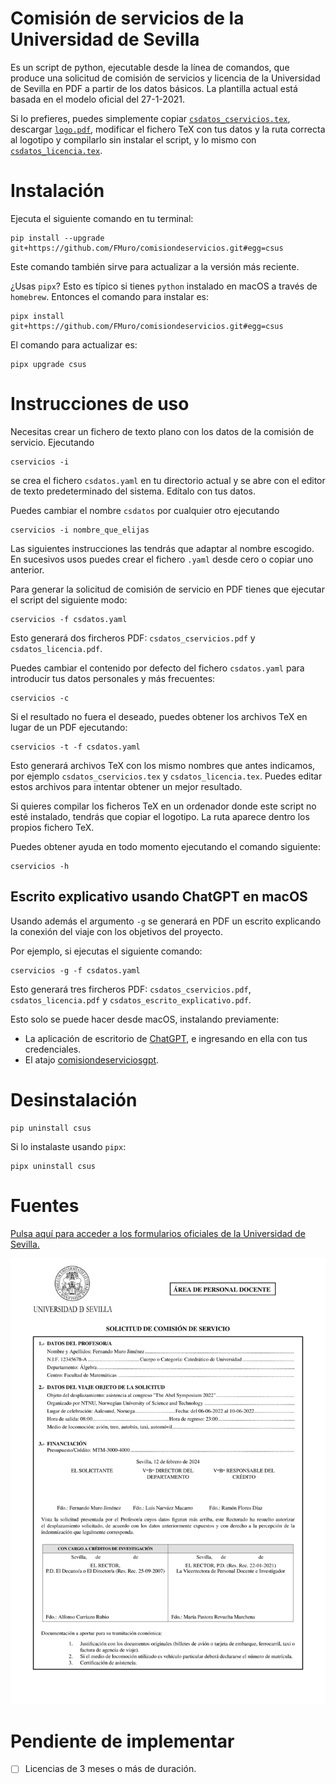 # Comisión de servicios de la Universidad de Sevilla

Es un script de python, ejecutable desde la línea de comandos, que produce una solicitud de comisión de servicios y licencia de la Universidad de Sevilla en PDF a partir de los datos básicos. La plantilla actual está basada en el modelo oficial del 27-1-2021.

Si lo prefieres, puedes simplemente copiar [`csdatos_cservicios.tex`](tests/csdatos_cservicios.tex), descargar [`logo.pdf`](csus/logo.pdf), modificar el fichero TeX con tus datos y la ruta correcta al logotipo y compilarlo sin instalar el script, y lo mismo con [`csdatos_licencia.tex`](tests/csdatos_licencia.tex).

# Instalación

Ejecuta el siguiente comando en tu terminal:

```
pip install --upgrade git+https://github.com/FMuro/comisiondeservicios.git#egg=csus
```

Este comando también sirve para actualizar a la versión más reciente.

¿Usas `pipx`? Esto es típico si tienes `python` instalado en macOS a través de `homebrew`. Entonces el comando para instalar es:

```
pipx install git+https://github.com/FMuro/comisiondeservicios.git#egg=csus
```

El comando para actualizar es:

```
pipx upgrade csus
```

# Instrucciones de uso

Necesitas crear un fichero de texto plano con los datos de la comisión de servicio. Ejecutando

```
cservicios -i
```

se crea el fichero `csdatos.yaml` en tu directorio actual y se abre con el editor de texto predeterminado del sistema. Edítalo con tus datos. 

Puedes cambiar el nombre `csdatos` por cualquier otro ejecutando 

```
cservicios -i nombre_que_elijas
```
Las siguientes instrucciones las tendrás que adaptar al nombre escogido. En sucesivos usos puedes crear el fichero `.yaml` desde cero o copiar uno anterior.

Para generar la solicitud de comisión de servicio en PDF tienes que ejecutar el script del siguiente modo:

```
cservicios -f csdatos.yaml
```

Esto generará dos fircheros PDF: `csdatos_cservicios.pdf` y `csdatos_licencia.pdf`.

Puedes cambiar el contenido por defecto del fichero `csdatos.yaml` para introducir tus datos personales y más frecuentes:

```
cservicios -c
```

Si el resultado no fuera el deseado, puedes obtener los archivos TeX en lugar de un PDF ejecutando:

```
cservicios -t -f csdatos.yaml
```

Esto generará archivos TeX con los mismo nombres que antes indicamos, por ejemplo `csdatos_cservicios.tex` y `csdatos_licencia.tex`. Puedes editar estos archivos para intentar obtener un mejor resultado. 

Si quieres compilar los ficheros TeX en un ordenador donde este script no esté instalado, tendrás que copiar el logotipo. La ruta aparece dentro los propios fichero TeX.

Puedes obtener ayuda en todo momento ejecutando el comando siguiente:

```
cservicios -h
```

## Escrito explicativo usando ChatGPT en macOS

Usando además el argumento `-g` se generará en PDF un escrito explicando la conexión del viaje con los objetivos del proyecto. 

Por ejemplo, si ejecutas el siguiente comando:

```
cservicios -g -f csdatos.yaml
```

Esto generará tres fircheros PDF: `csdatos_cservicios.pdf`,  `csdatos_licencia.pdf` y `csdatos_escrito_explicativo.pdf`.

Esto solo se puede hacer desde macOS, instalando previamente: 

- La aplicación de escritorio de [ChatGPT](https://openai.com/chatgpt/download/), e ingresando en ella con tus credenciales.
- El atajo [comisiondeserviciosgpt](https://www.icloud.com/shortcuts/8f376ec12c624f48a56abc63808ddc7e).


# Desinstalación

```
pip uninstall csus
```

Si lo instalaste usando `pipx`:

```
pipx uninstall csus
```

# Fuentes

[Pulsa aquí para acceder a los formularios oficiales de la Universidad de Sevilla.](https://www.us.es/trabaja-en-la-us/profesorado/gestion-administrativa/permisos-y-licencias)

![](img/csdatos.png)

# Pendiente de implementar

- [ ] Licencias de 3 meses o más de duración.